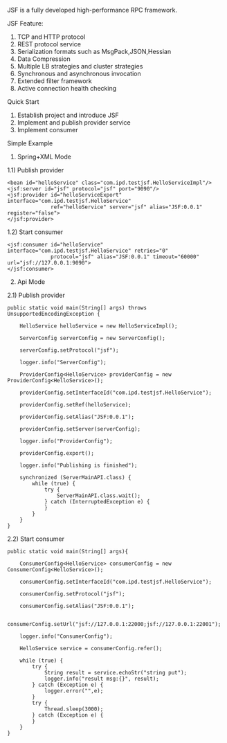 
JSF is a fully developed high-performance RPC framework.

JSF Feature:
1)  TCP and HTTP protocol
2)  REST protocol service
3)  Serialization formats such as MsgPack,JSON,Hessian
4)  Data Compression
5)  Multiple LB strategies and cluster strategies
6)  Synchronous and asynchronous invocation
7)  Extended filter framework
8)  Active connection health checking

Quick Start

1. Establish project and introduce JSF
2. Implement and publish provider service
3. Implement consumer

Simple Example

1. Spring+XML Mode

1.1)  Publish provider
<?xml version="1.0" encoding="UTF-8"?>
<beans xmlns="http://www.springframework.org/schema/beans"
       xmlns:xsi="http://www.w3.org/2001/XMLSchema-instance" xmlns:jsf="http://jsf.ipd.com/schema/jsf"
       xsi:schemaLocation="http://www.springframework.org/schema/beans http://www.springframework.org/schema/beans/spring-beans.xsd
       http://jsf.ipd.com/schema/jsf http://jsf.ipd.com/schema/jsf/jsf.xsd">

    <bean id="helloService" class="com.ipd.testjsf.HelloServiceImpl"/>
    <jsf:server id="jsf" protocol="jsf" port="9090"/>
    <jsf:provider id="helloServiceExport" interface="com.ipd.testjsf.HelloService"
                  ref="helloService" server="jsf" alias="JSF:0.0.1" register="false">
    </jsf:provider>
</beans>

1.2) Start consumer
<?xml version="1.0" encoding="UTF-8"?>
<beans xmlns="http://www.springframework.org/schema/beans"
       xmlns:xsi="http://www.w3.org/2001/XMLSchema-instance"
       xmlns:jsf="http://jsf.ipd.com/schema/jsf"
       xsi:schemaLocation="http://www.springframework.org/schema/beans http://www.springframework.org/schema/beans/spring-beans.xsd
       http://jsf.ipd.com/schema/jsf  http://jsf.ipd.com/schema/jsf/jsf.xsd">

    <jsf:consumer id="helloService" interface="com.ipd.testjsf.HelloService" retries="0"
                  protocol="jsf" alias="JSF:0.0.1" timeout="60000" url="jsf://127.0.0.1:9090">
    </jsf:consumer>
</beans>

2. Api Mode

2.1) Publish provider

    public static void main(String[] args) throws UnsupportedEncodingException {
    
        HelloService helloService = new HelloServiceImpl();
        
        ServerConfig serverConfig = new ServerConfig();
        
        serverConfig.setProtocol("jsf");
        
        logger.info("ServerConfig");
        
        ProviderConfig<HelloService> providerConfig = new ProviderConfig<HelloService>();
        
        providerConfig.setInterfaceId("com.ipd.testjsf.HelloService");
        
        providerConfig.setRef(helloService);
        
        providerConfig.setAlias("JSF:0.0.1");
        
        providerConfig.setServer(serverConfig);
        
        logger.info("ProviderConfig");
        
        providerConfig.export();
        
        logger.info("Publishing is finished");

        synchronized (ServerMainAPI.class) {
            while (true) {
                try {
                    ServerMainAPI.class.wait();
                } catch (InterruptedException e) {
                }
            }
        }
    }

2.2) Start consumer

    public static void main(String[] args){
    
        ConsumerConfig<HelloService> consumerConfig = new ConsumerConfig<HelloService>();
        
        consumerConfig.setInterfaceId("com.ipd.testjsf.HelloService");
        
        consumerConfig.setProtocol("jsf");
        
        consumerConfig.setAlias("JSF:0.0.1");
        
        consumerConfig.setUrl("jsf://127.0.0.1:22000;jsf://127.0.0.1:22001");
        
        logger.info("ConsumerConfig");
        
        HelloService service = consumerConfig.refer();
        
        while (true) {
            try {
                String result = service.echoStr("string put");
                logger.info("result msg:{}", result);
            } catch (Exception e) {
                logger.error("",e);
            }
            try {
                Thread.sleep(3000);
            } catch (Exception e) {
            }
        }
    }
